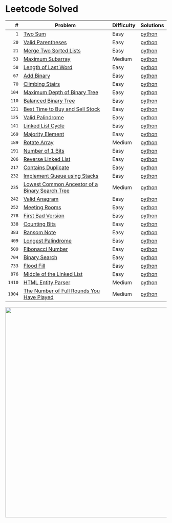# Leetcode Solved

| #   | Problem | Difficulty | Solutions |
| --: | ------- | ---------- | --------- |
| ``1`` | [Two Sum](https://leetcode.com/problems/two-sum) | Easy | [python](./python/1_two-sum.py) |
| ``20`` | [Valid Parentheses](https://leetcode.com/problems/valid-parentheses) | Easy | [python](./python/20_valid-parentheses.py) |
| ``21`` | [Merge Two Sorted Lists](https://leetcode.com/problems/merge-two-sorted-lists) | Easy | [python](./python/21_merge-two-sorted-lists.py) |
| ``53`` | [Maximum Subarray](https://leetcode.com/problems/maximum-subarray) | Medium | [python](./python/53_maximum-subarray.py) |
| ``58`` | [Length of Last Word](https://leetcode.com/problems/length-of-last-word) | Easy | [python](./python/58_length-of-last-word.py) |
| ``67`` | [Add Binary](https://leetcode.com/problems/add-binary) | Easy | [python](./python/67_add-binary.py) |
| ``70`` | [Climbing Stairs](https://leetcode.com/problems/climbing-stairs) | Easy | [python](./python/70_climbing-stairs.py) |
| ``104`` | [Maximum Depth of Binary Tree](https://leetcode.com/problems/maximum-depth-of-binary-tree) | Easy | [python](./python/104_maximum-depth-of-binary-tree.py) |
| ``110`` | [Balanced Binary Tree](https://leetcode.com/problems/balanced-binary-tree) | Easy | [python](./python/110_balanced-binary-tree.py) |
| ``121`` | [Best Time to Buy and Sell Stock](https://leetcode.com/problems/best-time-to-buy-and-sell-stock) | Easy | [python](./python/121_best-time-to-buy-and-sell-stock.py) |
| ``125`` | [Valid Palindrome](https://leetcode.com/problems/valid-palindrome) | Easy | [python](./python/125_valid-palindrome.py) |
| ``141`` | [Linked List Cycle](https://leetcode.com/problems/linked-list-cycle) | Easy | [python](./python/141_linked-list-cycle.py) |
| ``169`` | [Majority Element](https://leetcode.com/problems/majority-element) | Easy | [python](./python/169_majority-element.py) |
| ``189`` | [Rotate Array](https://leetcode.com/problems/rotate-array) | Medium | [python](./python/189_rotate-array.py) |
| ``191`` | [Number of 1 Bits](https://leetcode.com/problems/number-of-1-bits) | Easy | [python](./python/191_number-of-1-bits.py) |
| ``206`` | [Reverse Linked List](https://leetcode.com/problems/reverse-linked-list) | Easy | [python](./python/206_reverse-linked-list.py) |
| ``217`` | [Contains Duplicate](https://leetcode.com/problems/contains-duplicate) | Easy | [python](./python/217_contains-duplicate.py) |
| ``232`` | [Implement Queue using Stacks](https://leetcode.com/problems/implement-queue-using-stacks) | Easy | [python](./python/232_implement-queue-using-stacks.py) |
| ``235`` | [Lowest Common Ancestor of a Binary Search Tree](https://leetcode.com/problems/lowest-common-ancestor-of-a-binary-search-tree) | Medium | [python](./python/235_lowest-common-ancestor-of-a-binary-search-tree.py) |
| ``242`` | [Valid Anagram](https://leetcode.com/problems/valid-anagram) | Easy | [python](./python/242_valid-anagram.py) |
| ``252`` | [Meeting Rooms](https://leetcode.com/problems/meeting-rooms) | Easy | [python](./python/252_meeting-rooms.py) |
| ``278`` | [First Bad Version](https://leetcode.com/problems/first-bad-version) | Easy | [python](./python/278_first-bad-version.py) |
| ``338`` | [Counting Bits](https://leetcode.com/problems/counting-bits) | Easy | [python](./python/338_counting-bits.py) |
| ``383`` | [Ransom Note](https://leetcode.com/problems/ransom-note) | Easy | [python](./python/383_ransom-note.py) |
| ``409`` | [Longest Palindrome](https://leetcode.com/problems/longest-palindrome) | Easy | [python](./python/409_longest-palindrome.py) |
| ``509`` | [Fibonacci Number](https://leetcode.com/problems/fibonacci-number) | Easy | [python](./python/509_fibonacci-number.py) |
| ``704`` | [Binary Search](https://leetcode.com/problems/binary-search) | Easy | [python](./python/704_binary-search.py) |
| ``733`` | [Flood Fill](https://leetcode.com/problems/flood-fill) | Easy | [python](./python/733_flood-fill.py) |
| ``876`` | [Middle of the Linked List](https://leetcode.com/problems/middle-of-the-linked-list) | Easy | [python](./python/876_middle-of-the-linked-list.py) |
| ``1410`` | [HTML Entity Parser](https://leetcode.com/problems/html-entity-parser) | Medium | [python](./python/1410_html-entity-parser.py) |
| ``1904`` | [The Number of Full Rounds You Have Played](https://leetcode.com/problems/the-number-of-full-rounds-you-have-played) | Medium | [python](./python/1904_the-number-of-full-rounds-you-have-played.py) |

<picture>
    <source media="(prefers-color-scheme: dark)" srcset="https://leetcode-stats-six.vercel.app/?username=kutaycinar&theme=dark">
    <source media="(prefers-color-scheme: light)" srcset="https://leetcode-stats-six.vercel.app/?username=kutaycinar">
    <img width=655px>
</picture>
